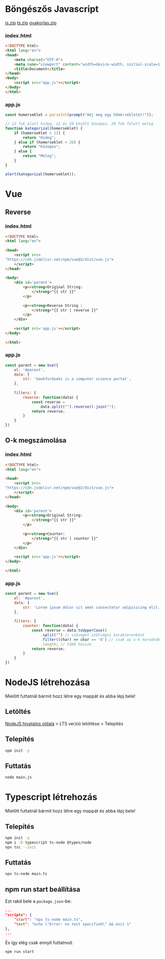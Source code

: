 # Böngészős Javascript

[js.zip](https://github.com/pepyta/frontend/raw/main/js.zip)
[ts.zip](https://github.com/pepyta/frontend/raw/main/ts.zip)
[gyakorlas.zip](https://github.com/pepyta/frontend/raw/main/gyakorlas.zip)

### index.html

```html
<!DOCTYPE html>
<html lang="en">
<head>
    <meta charset="UTF-8">
    <meta name="viewport" content="width=device-width, initial-scale=1.0">
    <title>Document</title>
</head>
<body>
    <script src="app.js"></script>
</body>
</html>
```

### app.js

```javascript
const homerseklet = parseInt(prompt("Adj meg egy hőmérsékletet!"));

// 12 fok alatt hideg, 12 és 20 között közepes, 20 fok felett meleg
function kategorizal(homerseklet) {
    if (homerseklet < 12) {
        return "Hideg";
    } else if (homerseklet < 20) {
        return "Közepes";
    } else {
        return "Meleg";
    }
}

alert(kategorizal(homerseklet));
```

# Vue

## Reverse

### index.html
```html
<!DOCTYPE html> 
<html lang="en"> 
  
<head> 
    <script src= 
"https://cdn.jsdelivr.net/npm/vue@2/dist/vue.js"> 
    </script> 
</head> 
  
<body> 
    <div id='parent'> 
        <p><strong>Original String: 
            </strong>"{{ str }}" 
        </p> 
  
        <p><strong>Reverse String : 
            </strong>"{{ str | reverse }}"
        </p> 
    </div> 
      
    <script src='app.js'></script> 
</body> 
  
</html> 
```

### app.js

```javascript
const parent = new Vue({ 
    el: '#parent', 
    data: { 
        str: 'GeekforGeeks is a computer science portal', 
    }, 
  
    filters: { 
        reverse: function(data) { 
            const reverse = 
                data.split("").reverse().join(""); 
            return reverse; 
        } 
    } 
})
```

## O-k megszámolása

### index.html

```html
<!DOCTYPE html> 
<html lang="en"> 
  
<head> 
    <script src= 
"https://cdn.jsdelivr.net/npm/vue@2/dist/vue.js"> 
    </script> 
</head> 
  
<body> 
    <div id='parent'> 
        <p><strong>Original String: 
            </strong>"{{ str }}"
        </p> 
  
        <p><strong>Counter: 
            </strong>"{{ str | counter }}"
        </p> 
    </div> 
      
    <script src='app.js'></script> 
</body> 
  
</html> 
```

### app.js

```javascript
const parent = new Vue({ 
    el: '#parent', 
    data: { 
        str: 'Lorem ipsum dolor sit amet consectetur adipisicing elit. Rerum consequuntur minus iste voluptatum odio dicta illum! Accusamus facere nulla quas voluptatum, provident consectetur a similique ipsa fugit ex unde voluptates!', 
    }, 
  
    filters: { 
        counter: function(data) { 
            const reverse = data.toUpperCase()
                .split("") // szöveget szétvágni karakterenként
                .filter((char) => char == 'O') // csak az o-k maradnak
                .length; // tömb hossza
            return reverse; 
        } 
    } 
})
```

# NodeJS létrehozása

Mielőtt futtatnál bármit hozz létre egy mappát és abba lépj bele!

## Letöltés

[NodeJS hivatalos oldala](https://nodejs.org/en) > LTS verzió letöltése > Telepítés

## Telepítés

```bash
npm init -y
```

## Futtatás

```bash
node main.js
```

# Typescript létrehozás

Mielőtt futtatnál bármit hozz létre egy mappát és abba lépj bele!

## Telepítés

```bash
npm init -y
npm i -D typescript ts-node @types/node
npx tsc --init
```

## Futtatás

```bash
npx ts-node main.ts
```

## npm run start beállítása

Ezt rakd bele a `package.json`-be:
```json
...
"scripts": {
    "start": "npx ts-node main.ts",
    "test": "echo \"Error: no test specified\" && exit 1"
},
...
```

És így elég csak ennyit futtatnod:

```bash
npm run start
```
